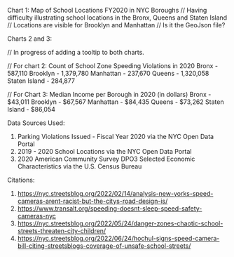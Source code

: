 Chart 1: Map of School Locations FY2020 in NYC Boroughs
// Having difficulty illustrating school locations in the Bronx, Queens and Staten Island
// Locations are visible for Brooklyn and Manhattan
// Is it the GeoJson file?

Charts 2 and 3:

// In progress of adding a tooltip to both charts.

// For chart 2:
Count of School Zone Speeding Violations in 2020
Bronx - 587,110
Brooklyn - 1,379,780
Manhattan - 237,670
Queens - 1,320,058
Staten Island - 284,877

// For Chart 3:
Median Income per Borough in 2020 (in dollars)
Bronx - $43,011
Brooklyn - $67,567
Manhattan - $84,435
Queens - $73,262
Staten Island - $86,054

Data Sources Used:
1. Parking Violations Issued - Fiscal Year 2020 via the NYC Open Data Portal 
2. 2019 - 2020 School Locations via the NYC Open Data Portal
3. 2020 American Community Survey DPO3 Selected Economic Characteristics via the U.S. 
Census Bureau 

Citations:
1. https://nyc.streetsblog.org/2022/02/14/analysis-new-yorks-speed-cameras-arent-racist-but-the-citys-road-design-is/
2. https://www.transalt.org/speeding-doesnt-sleep-speed-safety-cameras-nyc 
3. https://nyc.streetsblog.org/2022/05/24/danger-zones-chaotic-school-streets-threaten-city-children/ 
4. https://nyc.streetsblog.org/2022/06/24/hochul-signs-speed-camera-bill-citing-streetsblogs-coverage-of-unsafe-school-streets/ 
